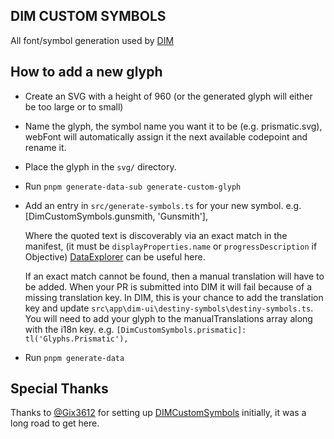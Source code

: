 ## DIM CUSTOM SYMBOLS

All font/symbol generation used by [DIM](https://github.com/DestinyItemManager/DIM)

## How to add a new glyph

- Create an SVG with a height of 960 (or the generated glyph will either be too large or to small)

- Name the glyph, the symbol name you want it to be (e.g. prismatic.svg), webFont will automatically assign it the next available codepoint and rename it.

- Place the glyph in the `svg/` directory.

- Run `pnpm generate-data-sub generate-custom-glyph`

- Add an entry in `src/generate-symbols.ts` for your new symbol.
  e.g. [DimCustomSymbols.gunsmith, 'Gunsmith'],

  Where the quoted text is discoverably via an exact match in the manifest, (it must be `displayProperties.name` or `progressDescription` if Objective)
  [DataExplorer](https://data.destinysets.com) can be useful here.

  If an exact match cannot be found, then a manual translation will have to be added. When your PR is submitted into DIM it will fail because of a missing translation key.
  In DIM, this is your chance to add the translation key and update `src\app\dim-ui\destiny-symbols\destiny-symbols.ts`. You will need to add your glyph to the manualTranslations array along with the i18n key.
  e.g. `[DimCustomSymbols.prismatic]: tl('Glyphs.Prismatic'),`

- Run `pnpm generate-data`

## Special Thanks

Thanks to [@Gix3612](https://github.com/Gix3612) for setting up [DIMCustomSymbols](https://github.com/DestinyItemManager/d2-additional-info/pull/441) initially, it was a long road to get here.
